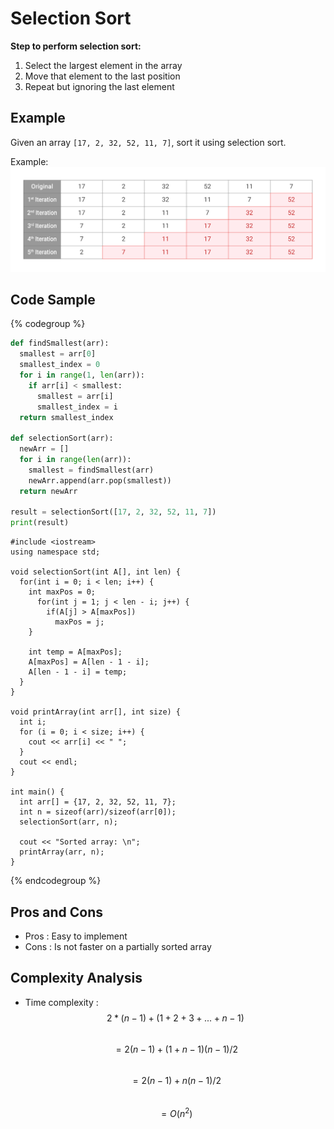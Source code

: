 # Selection Sort

**Step to perform selection sort:**
1. Select the largest element in the array
2. Move that element to the last position
3. Repeat but ignoring the last element

## Example

Given an array `[17, 2, 32, 52, 11, 7]`, sort it using selection sort.

Example:  
![Example](./images/explaination.png)


## Code Sample

{% codegroup %}
```Python
def findSmallest(arr): 
  smallest = arr[0] 
  smallest_index = 0
  for i in range(1, len(arr)):
    if arr[i] < smallest: 
      smallest = arr[i] 
      smallest_index = i
  return smallest_index

def selectionSort(arr): 
  newArr = []
  for i in range(len(arr)):
    smallest = findSmallest(arr)
    newArr.append(arr.pop(smallest)) 
  return newArr

result = selectionSort([17, 2, 32, 52, 11, 7])
print(result)
```
```cpp::C++
#include <iostream>
using namespace std;

void selectionSort(int A[], int len) {
  for(int i = 0; i < len; i++) {
    int maxPos = 0;
      for(int j = 1; j < len - i; j++) {
        if(A[j] > A[maxPos])
          maxPos = j;
    }

    int temp = A[maxPos];
    A[maxPos] = A[len - 1 - i];
    A[len - 1 - i] = temp;
  }
}

void printArray(int arr[], int size) {  
  int i;  
  for (i = 0; i < size; i++) {
    cout << arr[i] << " ";  
  }
  cout << endl;  
}

int main() {
  int arr[] = {17, 2, 32, 52, 11, 7};
  int n = sizeof(arr)/sizeof(arr[0]);
  selectionSort(arr, n);

  cout << "Sorted array: \n";  
  printArray(arr, n); 
}
```
{% endcodegroup %}

## Pros and Cons

* Pros : Easy to implement
* Cons : Is not faster on a partially sorted array

## Complexity Analysis

* Time complexity : $$2 * (n-1) + (1 + 2 + 3 + ... + n-1)$$  
$$=2(n-1) + (1+n-1)(n-1)/2$$  
$$=2(n-1) + n(n-1)/2$$  
$$={O}(n^2)$$
